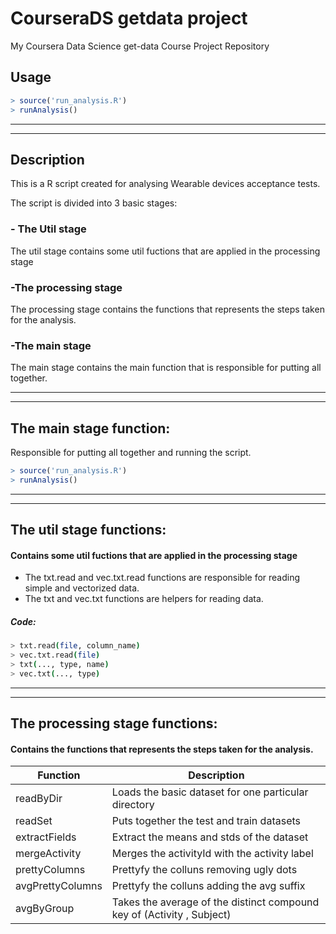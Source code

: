 # CourseraDS getdata project
My Coursera Data Science get-data Course Project Repository

## Usage
```R
> source('run_analysis.R')
> runAnalysis()
```
---
---

## Description
This is a R script created for analysing Wearable devices acceptance tests.

The script is divided into 3 basic stages: 
###	- The Util stage
  The util stage contains some util fuctions that are applied in the processing stage
  
###	-The processing stage
  The processing stage contains the functions that represents the steps taken for the analysis.
  
###	-The main stage
  The main stage contains the main function that is responsible for putting all together.

---
---

##   The main stage function:
Responsible for putting all together and running the script.
```R
> source('run_analysis.R')
> runAnalysis()
```
---
---

##   The util stage functions:
#### Contains some util fuctions that are applied in the processing stage
* The txt.read and vec.txt.read functions are responsible for reading simple and vectorized data.
* The txt and vec.txt functions are helpers for reading data.

##### Code: 

```Bash
> txt.read(file, column_name)
> vec.txt.read(file)
> txt(..., type, name)
> vec.txt(..., type)
```
---
---

##   The processing stage functions:
#### Contains the functions that represents the steps taken for the analysis.


Function | Description
---|---
readByDir | Loads the basic dataset for one particular directory
readSet | Puts together the test and train datasets
extractFields | Extract the means and stds of the dataset
mergeActivity | Merges the activityId with the activity label
prettyColumns | Prettyfy the colluns removing ugly dots
avgPrettyColumns | Prettyfy the colluns adding the avg suffix
avgByGroup | Takes the average of the distinct compound key of (Activity , Subject)

